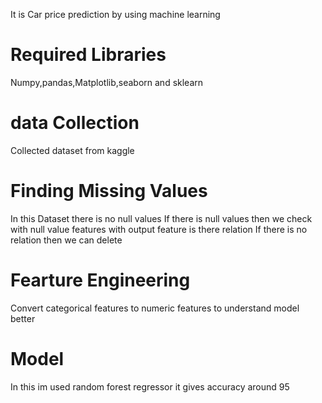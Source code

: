It is Car price prediction by using machine learning 

# Required Libraries
Numpy,pandas,Matplotlib,seaborn and sklearn

# data Collection
Collected dataset from kaggle 

# Finding Missing Values
In this Dataset there is no null values
If there is null values then we check with null value features with output feature is there relation
If there is no relation then we can delete 

# Fearture Engineering
Convert categorical features to numeric features to understand model better

# Model
In this im used random forest regressor it gives accuracy around 95 
